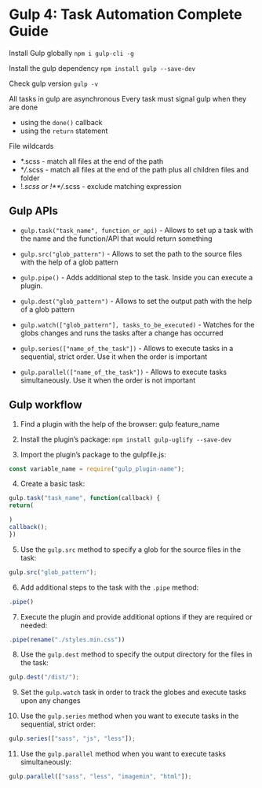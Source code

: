 # Gulp 4: Task Automation Complete Guide

Install Gulp globally
`npm i gulp-cli -g`

Install the gulp dependency
`npm install gulp --save-dev`

Check gulp version
`gulp -v`

All tasks in gulp are asynchronous
Every task must signal gulp when they are done

- using the `done()` callback
- using the `return` statement

File wildcards

- \*.scss - match all files at the end of the path
- \*_*/*_.scss - match all files at the end of the path plus all children files and folder
- !_.scss or !\*\*/_.scss - exclude matching expression

## Gulp APIs

- `gulp.task("task_name", function_or_api)` - Allows to set up a task with the name and the function/API that would return something

- `gulp.src("glob_pattern")` - Allows to set the path to the source files with the help of a glob pattern

- `gulp.pipe()` - Adds additional step to the task. Inside you can execute a plugin.

- `gulp.dest("glob_pattern")` - Allows to set the output path with the help of a glob pattern

- `gulp.watch(["glob_pattern"], tasks_to_be_executed)` - Watches for the globs changes and runs the tasks after a change has occurred

- `gulp.series(["name_of_the_task"])` - Allows to execute tasks in a sequential, strict order. Use it when the order is important
- `gulp.parallel(["name_of_the_task"])` - Allows to execute tasks simultaneously. Use it when the order is not important

## Gulp workflow

1. Find a plugin with the help of the browser: gulp feature_name

2. Install the plugin’s package: `npm install gulp-uglify --save-dev`

3. Import the plugin’s package to the gulpfile.js:

```js
const variable_name = require("gulp_plugin-name");
```

4. Create a basic task:

```js
gulp.task("task_name", function(callback) {
return(

)
callback();
})
```

5. Use the `gulp.src` method to specify a glob for the source files in the task:

```js
gulp.src("glob_pattern");
```

6. Add additional steps to the task with the `.pipe` method:

```js
.pipe()
```

7. Execute the plugin and provide additional options if they are required or needed:

```js
.pipe(rename("./styles.min.css"))
```

8. Use the `gulp.dest` method to specify the output directory for the files in the task:

```js
gulp.dest("/dist/");
```

9. Set the `gulp.watch` task in order to track the globes and execute tasks upon any changes

10. Use the `gulp.series` method when you want to execute tasks in the sequential, strict order:

```js
gulp.series(["sass", "js", "less"]);
```

11. Use the `gulp.parallel` method when you want to execute tasks simultaneously:

```js
gulp.parallel(["sass", "less", "imagemin", "html"]);
```
